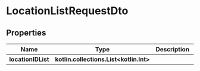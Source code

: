 
# LocationListRequestDto

## Properties
Name | Type | Description | Notes
------------ | ------------- | ------------- | -------------
**locationIDList** | **kotlin.collections.List&lt;kotlin.Int&gt;** |  | 



